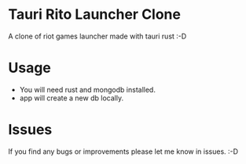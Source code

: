 # Tauri Rito Launcher Clone
A clone of riot games launcher made with tauri rust :-D 

# Usage
- You will need rust and mongodb installed.
- app will create a new db locally.
  

# Issues
If you find any bugs or improvements please let me know in issues. :-D 
